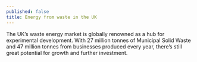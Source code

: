 ```yaml
---
published: false
title: Energy from waste in the UK
---
```

The UK’s waste energy market is globally renowned as a hub for experimental development. With 27 million tonnes of Municipal Solid Waste and 47 million tonnes from businesses produced every year, there’s still great potential for growth and further investment. 
